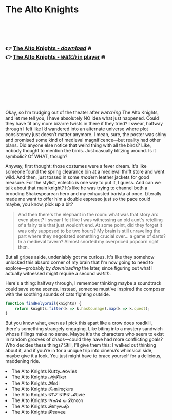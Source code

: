 <h1>The Alto Knights</h1>

<br><br><br>

<h3>👉 <a href="https://Coreys-maivormame1979.github.io/hrjlslecez/">The Alto Knights - 𝘥𝘰𝘸𝘯𝘭𝘰𝘢𝘥</a> 🔥<br>
👉 <a href="https://Coreys-maivormame1979.github.io/hrjlslecez/">The Alto Knights - 𝘸𝘢𝘵𝘤𝘩 in player</a> 🔥
</h3>



<br><br><br><br><br><br><br>


Okay, so I’m trudging out of the theater after 𝘸𝘢𝘵𝘤𝘩𝘪𝘯𝘨 The Alto Knights, and let me tell you, I have absolutely NO idea what just happened. Could they have fit any more bizarre twists in there if they tried? I swear, halfway through I felt like I’d wandered into an alternate universe where plot consistency just doesn’t matter anymore. I mean, sure, the poster was shiny and promised some kind of medieval magnificence—but reality had other plans. Did anyone else notice that weird thing with all the birds? Like, nobody thought to mention the birds. Just casually blitzing around. Is it symbolic? Of WHAT, though?

Anyway, first thought: those costumes were a fever dream. It's like someone found the spring clearance bin at a medieval thrift store and went wild. And then, just tossed in some 𝘮𝘰𝘥ern leather jackets for good measure. For the stylist, eclectic is one way to put it, I guess. And can we talk about that main knight? It’s like he was trying to channel both a brooding Shakespearean hero and my exhausted barista at once. Literally made me want to offer him a double espresso just so the pace could maybe, you know, pick up a bit? 

> And then there's the elephant in the room: what was that story arc even about? I swear I felt like I was witnessing an old aunt's retelling of a fairy tale that just wouldn’t end. At some point, did they forget it was only supposed to be two hours? My brain is still unraveling the part where they negotiated something crucial over... a game of darts? In a medieval tavern? Almost snorted my overpriced popcorn right then. 

But all gripes aside, undeniably got me curious. It's like they somehow unlocked this absurd corner of my brain that I'm now going to need to explore—probably by 𝘥𝘰𝘸𝘯𝘭𝘰𝘢𝘥𝘪𝘯𝘨 the   later, since figuring out what I actually witnessed might require a second 𝘸𝘢𝘵𝘤𝘩.

Here's a thing: halfway through, I remember thinking maybe a soundtrack could save some scenes. Instead, someone must've inspired the composer with the soothing sounds of cats fighting outside. 

```javascript
function findHolyGrail(knights) {
    return knights.filter(k => k.hasCourage).map(k => k.quest);
}
```

But you know what, even as I pick this   apart like a crow does roadkill, there's something strangely engaging. Like biting into a mystery sandwich whose fillings make no sense. Maybe it's the characters who seem to exist in random grooves of chaos—could they have had more conflicting goals? Who decides these things? Still, I’ll give them this: I walked out thinking about it, and if you’re in for a unique trip into cinema’s whimsical side, maybe give it a look. You just might have to brace yourself for a delicious, maddening ride.

<li>The Alto Knights Ҝ𝗎𝗍𝗍𝗒𝓜𝗈ν𝗂𝖾𝗌</li>
<li>The Alto Knights 𝓜𝗒𝓕𝗅𝗂𝗑𝖾𝗋</li>
<li>The Alto Knights 𝓗𝗂𝗇ԁ𝗂</li>
<li>The Alto Knights 𝒯𝒶𝗆𝗂𝗅𝗋𝗈ç𝗄𝑒𝗋𝗌</li>
<li>The Alto Knights 𝒴𝖳𝒮 𝒴𝖨𝖥𝒴 𝓜𝗈ν𝗂𝖾</li>
<li>The Alto Knights 𝒲𝒶𝓉𝒸𝒽 𝒾𝓃 𝓛𝗈𝗇𝖽𝗈𝗇</li>
<li>The Alto Knights 𝓕𝗂𝗅𝗆𝗒𝗐𝓐ρ</li>
<li>The Alto Knights 𝓕𝗋𝖾𝖾ν𝖾𝖾</li>
